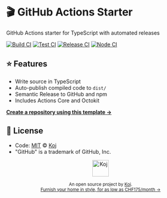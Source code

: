 # 🎬 GitHub Actions Starter

GitHub Actions starter for TypeScript with automated releases

[![Build CI](https://github.com/stethoscope-js/action/workflows/Build%20CI/badge.svg)](https://github.com/stethoscope-js/action/actions?query=workflow%3A%22Build+CI%22)
[![Test CI](https://github.com/stethoscope-js/action/workflows/Test%20CI/badge.svg)](https://github.com/stethoscope-js/action/actions?query=workflow%3A%22Test+CI%22)
[![Release CI](https://github.com/stethoscope-js/action/workflows/Release%20CI/badge.svg)](https://github.com/stethoscope-js/action/actions?query=workflow%3A%22Release+CI%22)
[![Node CI](https://github.com/stethoscope-js/action/workflows/Node%20CI/badge.svg)](https://github.com/stethoscope-js/action/actions?query=workflow%3A%22Node+CI%22)

## ⭐ Features

- Write source in TypeScript
- Auto-publish compiled code to `dist/`
- Semantic Release to GitHub and npm
- Includes Actions Core and Octokit

[**Create a repository using this template →**](https://github.com/stethoscope-js/action/generate)

## 📄 License

- Code: [MIT](./LICENSE) © [Koj](https://koj.co)
- "GitHub" is a trademark of GitHub, Inc.

<p align="center">
  <a href="https://koj.co">
    <img width="44" alt="Koj" src="https://kojcdn.com/v1598284251/website-v2/koj-github-footer_m089ze.svg">
  </a>
</p>
<p align="center">
  <sub>An open source project by <a href="https://koj.co">Koj</a>. <br> <a href="https://koj.co">Furnish your home in style, for as low as CHF175/month →</a></sub>
</p>
